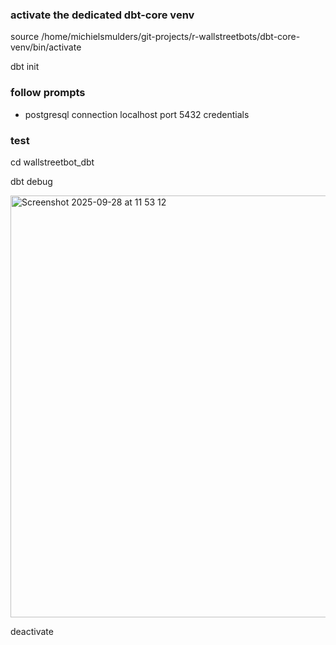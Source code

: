 ### activate the dedicated dbt-core venv
source /home/michielsmulders/git-projects/r-wallstreetbots/dbt-core-venv/bin/activate

dbt init

### follow prompts
- postgresql connection
localhost
port 5432
credentials

### test
cd wallstreetbot_dbt

dbt debug

<img width="1202" height="675" alt="Screenshot 2025-09-28 at 11 53 12" src="https://github.com/user-attachments/assets/a3610278-9294-4670-ae9c-30c4eec61ca1" />

deactivate

